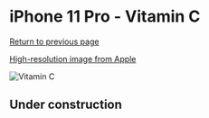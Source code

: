 # iPhone 11 Pro - Vitamin C

[Return to previous page](/iphone_11)

[High-resolution image from Apple](https://store.storeimages.cdn-apple.com/8756/as-images.apple.com/is/MY162?wid=4500&hei=4500&fmt=png)

<div style="width: 500px"><img src="/almost_uncompressed/MY162.webp" alt="Vitamin C"></div>

## Under construction

